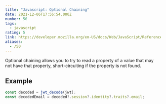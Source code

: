 ```yaml
---
title: "Javascript: Optional Chaining"
date: 2021-12-06T17:56:54.000Z
number: 50
tags:
  - javascript
rating: 5
link: https://developer.mozilla.org/en-US/docs/Web/JavaScript/Reference/Operators/Optional_chaining
aliases:
  - /50
---
```


Optional chaining allows you to try to read a property of a value that may not have that property, short-circuiting if the property is not found.

## Example

```ts
const decoded = jwt_decode(jwt);
const decodedEmail = decoded?.session?.identity?.traits?.email;
```
